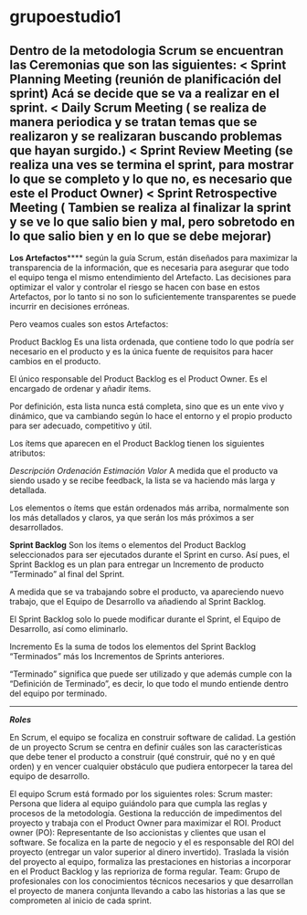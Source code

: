 # grupoestudio1
Dentro de la metodologia Scrum se encuentran las Ceremonias que son las siguientes:
< Sprint Planning Meeting (reunión de planificación del sprint) Acá se decide que se va a realizar en el sprint.
< Daily Scrum Meeting ( se realiza de manera periodica y se tratan temas que se realizaron y se realizaran buscando problemas que hayan surgido.)
< Sprint Review Meeting (se realiza una ves se termina el sprint, para mostrar lo que se completo y lo que no, es necesario que este el Product Owner)
< Sprint Retrospective Meeting ( Tambien se realiza al finalizar la sprint y se ve lo que salio bien y mal, pero sobretodo en lo que salio bien y en lo que se debe mejorar)
----------------------
****Los Artefactos******** según la guía Scrum, están diseñados para maximizar la transparencia de la información, que es necesaria para asegurar que todo el equipo                              tenga el mismo entendimiento del Artefacto.
                           Las decisiones para optimizar el valor y controlar el riesgo se hacen con base en estos Artefactos, por lo tanto si no son lo                                          suficientemente transparentes se puede incurrir en decisiones erróneas.

Pero veamos cuales son estos Artefactos:

Product Backlog
Es una lista ordenada, que contiene todo lo que podría ser necesario en el producto y es la única fuente de requisitos para hacer cambios en el producto.

El único responsable del Product Backlog es el Product Owner. Es el encargado de ordenar y añadir ítems.

Por definición, esta lista nunca está completa, sino que es un ente vivo y dinámico, que va cambiando según lo hace el entorno y el propio producto para ser adecuado, competitivo y útil.

Los ítems que aparecen en el Product Backlog tienen los siguientes atributos:

_Descripción_
_Ordenación_
_Estimación_
_Valor_
A medida que el producto va siendo usado y se recibe feedback, la lista se va haciendo más larga y detallada.

Los elementos o ítems que están ordenados más arriba, normalmente son los más detallados y claros, ya que serán los más próximos a ser desarrollados.

**Sprint Backlog**
Son los ítems o elementos del Product Backlog seleccionados para ser ejecutados durante el Sprint en curso. Así pues, el Sprint Backlog es un plan para entregar un Incremento de producto “Terminado” al final del Sprint.

A medida que se va trabajando sobre el producto, va apareciendo nuevo trabajo, que el Equipo de Desarrollo va añadiendo al Sprint Backlog.

El Sprint Backlog solo lo puede modificar durante el Sprint, el Equipo de Desarrollo, así como eliminarlo.

Incremento
Es la suma de todos los elementos del Sprint Backlog “Terminados” más los Incrementos de Sprints anteriores.

“Terminado” significa que puede ser utilizado y que además cumple con la “Definición de Terminado”, es decir, lo que todo el mundo entiende dentro del equipo por terminado.



------------------------------

***Roles***

En Scrum, el equipo se focaliza en construir software de calidad. La gestión de un proyecto Scrum se centra en definir cuáles son las características que debe tener el producto a construir (qué construir, qué no y en qué orden) y en vencer cualquier obstáculo que pudiera entorpecer la tarea del equipo de desarrollo.

El equipo Scrum está formado por los siguientes roles:
Scrum master: Persona que lidera al equipo guiándolo para que cumpla las reglas y procesos de la metodología. Gestiona la reducción de impedimentos del proyecto y trabaja con el Product Owner para maximizar el ROI. 
Product owner (PO): Representante de lso accionistas y clientes que usan el software. Se focaliza en la parte de negocio y el es responsable del ROI del proyecto (entregar un valor superior al dinero invertido). Traslada la visión del proyecto al equipo, formaliza las prestaciones en historias a incorporar en el Product Backlog y las reprioriza de forma regular. 
Team: Grupo de profesionales con los conocimientos técnicos necesarios y que desarrollan el proyecto de manera conjunta llevando a cabo las historias a las que se comprometen al inicio de cada sprint.

